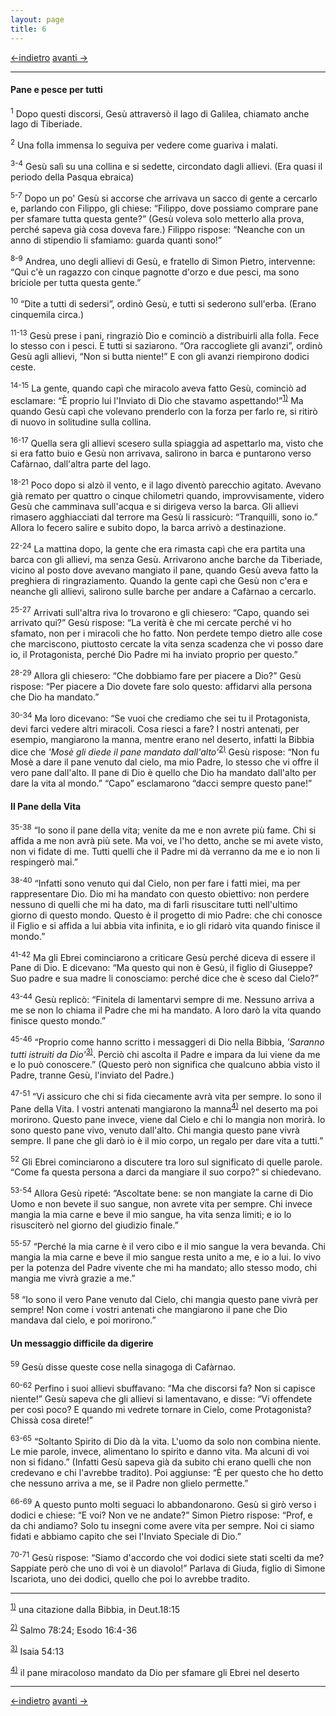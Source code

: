```yaml
---
layout: page
title: 6
---
```

[<-indietro](gv05.html) [avanti ->](gv07.html)

--------------------------------
#### Pane e pesce per tutti

<sup>1</sup> Dopo questi discorsi, Gesù attraversò il lago di Galilea,
chiamato anche lago di Tiberiade.

<sup>2</sup> Una folla immensa lo seguiva per vedere come guariva i
malati.

<sup>3-4</sup> Gesù salì su una collina e si sedette, circondato dagli
allievi. (Era quasi il periodo della Pasqua ebraica)

<sup>5-7</sup> Dopo un po' Gesù si accorse che arrivava un sacco di
gente a cercarlo e, parlando con Filippo, gli chiese: “Filippo, dove
possiamo comprare pane per sfamare tutta questa gente?” (Gesù voleva
solo metterlo alla prova, perché sapeva già cosa doveva fare.) Filippo
rispose: “Neanche con un anno di stipendio li sfamiamo: guarda quanti
sono!”

<sup>8-9</sup> Andrea, uno degli allievi di Gesù, e fratello di Simon
Pietro, intervenne: “Qui c'è un ragazzo con cinque pagnotte d'orzo e due
pesci, ma sono briciole per tutta questa gente.”

<sup>10</sup> “Dite a tutti di sedersi”, ordinò Gesù, e tutti si
sederono sull'erba. (Erano cinquemila circa.)

<sup>11-13</sup> Gesù prese i pani, ringraziò Dio e cominciò a
distribuirli alla folla. Fece lo stesso con i pesci. E tutti si
saziarono. “Ora raccogliete gli avanzi”, ordinò Gesù agli allievi, “Non
si butta niente!” E con gli avanzi riempirono dodici ceste.

<sup>14-15</sup> La gente, quando capì che miracolo aveva fatto Gesù,
cominciò ad esclamare: “È proprio lui l'Inviato di Dio che stavamo
aspettando!”<sup><a href="#fn__1" id="fnt__1" class="fn_top">1)</a></sup>
Ma quando Gesù capì che volevano prenderlo con la forza per farlo re, si
ritirò di nuovo in solitudine sulla collina.

<sup>16-17</sup> Quella sera gli allievi scesero sulla spiaggia ad
aspettarlo ma, visto che si era fatto buio e Gesù non arrivava, salirono
in barca e puntarono verso Cafàrnao, dall'altra parte del lago.

<sup>18-21</sup> Poco dopo si alzò il vento, e il lago diventò parecchio
agitato. Avevano già remato per quattro o cinque chilometri quando,
improvvisamente, videro Gesù che camminava sull'acqua e si dirigeva
verso la barca. Gli allievi rimasero agghiacciati dal terrore ma Gesù li
rassicurò: “Tranquilli, sono io.” Allora lo fecero salire e subito dopo,
la barca arrivò a destinazione.

<sup>22-24</sup> La mattina dopo, la gente che era rimasta capì che era
partita una barca con gli allievi, ma senza Gesù. Arrivarono anche
barche da Tiberiade, vicino al posto dove avevano mangiato il pane,
quando Gesù aveva fatto la preghiera di ringraziamento. Quando la gente
capì che Gesù non c'era e neanche gli allievi, salirono sulle barche per
andare a Cafàrnao a cercarlo.

<sup>25-27</sup> Arrivati sull'altra riva lo trovarono e gli chiesero:
“Capo, quando sei arrivato qui?” Gesù rispose: “La verità è che mi
cercate perché vi ho sfamato, non per i miracoli che ho fatto. Non
perdete tempo dietro alle cose che marciscono, piuttosto cercate la vita
senza scadenza che vi posso dare io, il Protagonista, perché Dio Padre
mi ha inviato proprio per questo.”

<sup>28-29</sup> Allora gli chiesero: “Che dobbiamo fare per piacere a
Dio?” Gesù rispose: “Per piacere a Dio dovete fare solo questo:
affidarvi alla persona che Dio ha mandato.”

<sup>30-34</sup> Ma loro dicevano: “Se vuoi che crediamo che sei tu il
Protagonista, devi farci vedere altri miracoli. Cosa riesci a fare? I
nostri antenati, per esempio, mangiarono la manna, mentre erano nel
deserto, infatti la Bibbia dice che *'Mosè gli diede il pane mandato
dall'alto'*<sup><a href="#fn__2" id="fnt__2" class="fn_top">2)</a></sup>
Gesù rispose: “Non fu Mosè a dare il pane venuto dal cielo, ma mio
Padre, lo stesso che vi offre il vero pane dall'alto. Il pane di Dio è
quello che Dio ha mandato dall'alto per dare la vita al mondo.” “Capo”
esclamarono “dacci sempre questo pane!”

#### Il Pane della Vita

<sup>35-38</sup> “Io sono il pane della vita; venite da me e non avrete
più fame. Chi si affida a me non avrà più sete. Ma voi, ve l'ho detto,
anche se mi avete visto, non vi fidate di me. Tutti quelli che il Padre
mi dà verranno da me e io non li respingerò mai.”

<sup>38-40</sup> “Infatti sono venuto qui dal Cielo, non per fare i
fatti miei, ma per rappresentare Dio. Dio mi ha mandato con questo
obiettivo: non perdere nessuno di quelli che mi ha dato, ma di farli
risuscitare tutti nell'ultimo giorno di questo mondo. Questo è il
progetto di mio Padre: che chi conosce il Figlio e si affida a lui abbia
vita infinita, e io gli ridarò vita quando finisce il mondo.”

<sup>41-42</sup> Ma gli Ebrei cominciarono a criticare Gesù perché
diceva di essere il Pane di Dio. E dicevano: “Ma questo qui non è Gesù,
il figlio di Giuseppe? Suo padre e sua madre li conosciamo: perché dice
che è sceso dal Cielo?”

<sup>43-44</sup> Gesù replicò: “Finitela di lamentarvi sempre di me.
Nessuno arriva a me se non lo chiama il Padre che mi ha mandato. A loro
darò la vita quando finisce questo mondo.”

<sup>45-46</sup> “Proprio come hanno scritto i messaggeri di Dio nella
Bibbia, *'Saranno tutti istruiti da
Dio'*<sup><a href="#fn__3" id="fnt__3" class="fn_top">3)</a></sup>.
Perciò chi ascolta il Padre e impara da lui viene da me e lo può
conoscere.” (Questo però non significa che qualcuno abbia visto il
Padre, tranne Gesù, l'inviato del Padre.)

<sup>47-51</sup> “Vi assicuro che chi si fida ciecamente avrà vita per
sempre. Io sono il Pane della Vita. I vostri antenati mangiarono la
manna<sup><a href="#fn__4" id="fnt__4" class="fn_top">4)</a></sup> nel
deserto ma poi morirono. Questo pane invece, viene dal Cielo e chi lo
mangia non morirà. Io sono questo pane vivo, venuto dall'alto. Chi
mangia questo pane vivrà sempre. Il pane che gli darò io è il mio corpo,
un regalo per dare vita a tutti.”

<sup>52</sup> Gli Ebrei cominciarono a discutere tra loro sul
significato di quelle parole. “Come fa questa persona a darci da
mangiare il suo corpo?” si chiedevano.

<sup>53-54</sup> Allora Gesù ripeté: “Ascoltate bene: se non mangiate la
carne di Dio Uomo e non bevete il suo sangue, non avrete vita per
sempre. Chi invece mangia la mia carne e beve il mio sangue, ha vita
senza limiti; e io lo risusciterò nel giorno del giudizio finale.”

<sup>55-57</sup> “Perché la mia carne è il vero cibo e il mio sangue la
vera bevanda. Chi mangia la mia carne e beve il mio sangue resta unito a
me, e io a lui. Io vivo per la potenza del Padre vivente che mi ha
mandato; allo stesso modo, chi mangia me vivrà grazie a me.”

<sup>58</sup> “Io sono il vero Pane venuto dal Cielo, chi mangia questo
pane vivrà per sempre! Non come i vostri antenati che mangiarono il pane
che Dio mandava dal cielo, e poi morirono.”

#### Un messaggio difficile da digerire

<sup>59</sup> Gesù disse queste cose nella sinagoga di Cafàrnao.

<sup>60-62</sup> Perfino i suoi allievi sbuffavano: “Ma che discorsi fa?
Non si capisce niente!” Gesù sapeva che gli allievi si lamentavano, e
disse: “Vi offendete per così poco? E quando mi vedrete tornare in
Cielo, come Protagonista? Chissà cosa direte!”

<sup>63-65</sup> “Soltanto Spirito di Dio dà la vita. L'uomo da solo non
combina niente. Le mie parole, invece, alimentano lo spirito e danno
vita. Ma alcuni di voi non si fidano.” (Infatti Gesù sapeva già da
subito chi erano quelli che non credevano e chi l'avrebbe tradito). Poi
aggiunse: “È per questo che ho detto che nessuno arriva a me, se il
Padre non glielo permette.”

<sup>66-69</sup> A questo punto molti seguaci lo abbandonarono. Gesù si
girò verso i dodici e chiese: “E voi? Non ve ne andate?” Simon Pietro
rispose: “Prof, e da chi andiamo? Solo tu insegni come avere vita per
sempre. Noi ci siamo fidati e abbiamo capito che sei l'Inviato Speciale
di Dio.”

<sup>70-71</sup> Gesù rispose: “Siamo d'accordo che voi dodici siete
stati scelti da me? Sappiate però che uno di voi è un diavolo!” Parlava
di Giuda, figlio di Simone Iscariota, uno dei dodici, quello che poi lo
avrebbe tradito.

----------------------------------------------------
<sup><a href="#fnt__1" id="fn__1" class="fn_bot">1)</a></sup>
una citazione dalla Bibbia, in Deut.18:15

<sup><a href="#fnt__2" id="fn__2" class="fn_bot">2)</a></sup>
Salmo 78:24; Esodo 16:4-36

<sup><a href="#fnt__3" id="fn__3" class="fn_bot">3)</a></sup>
Isaia 54:13

<sup><a href="#fnt__4" id="fn__4" class="fn_bot">4)</a></sup>
il pane miracoloso mandato da Dio per sfamare gli Ebrei nel deserto

----------------------------------------------------
[<-indietro](gv05.html) [avanti ->](gv07.html)
